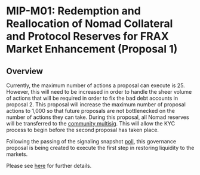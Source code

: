 # MIP-M01: Redemption and Reallocation of Nomad Collateral and Protocol Reserves for FRAX Market Enhancement (Proposal 1)

## Overview

Currently, the maximum number of actions a proposal can execute is 25. However, this will need to be increased in order to handle the sheer volume of actions that will be required in order to fix the bad debt accounts in proposal 2. This proposal will increase the maximum number of proposal actions to 1,000 so that future proposals are not bottlenecked on the number of actions they can take. During this proposal, all Nomad reserves will be transferred to the [community multisig](https://moonscan.io/address/0x949D6a0E3b1064d498D529a388B953b344CD13F7). This will allow the KYC process to begin before the second proposal has taken place.

Following the passing of the signaling snapshot [poll](https://snapshot.org/#/moonwell-governance.eth/proposal/0xe30b2ec324ad04397eb864dd464d3f57f44c63ccf684c9a126f9dd34908fd5c7), this governance proposal is being created to execute the first step in restoring liquidity to the markets.

Please see [here](https://forum.moonwell.fi/t/request-for-proposal-rfp-redemption-and-reallocation-of-nomad-collateral-and-protocol-reserves-for-frax-market-enhancement/746/3) for further details.
